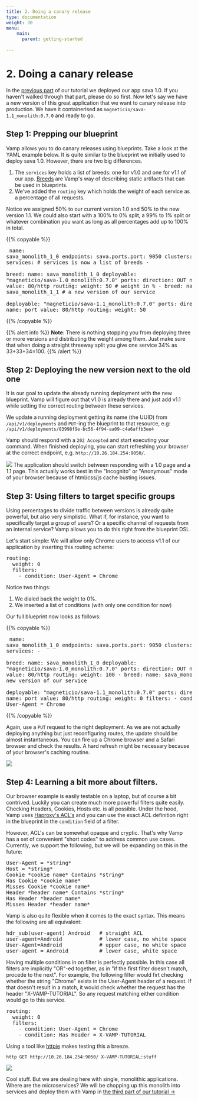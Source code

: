 ```yaml
---
title: 2. Doing a canary release
type: documentation
weight: 30
menu:
    main:
      parent: getting-started
    
---
```

    
# 2. Doing a canary release

In the [previous part](/documentation/getting-started/deploying/) of our tutorial we deployed our app sava 1.0. If you haven't
walked through that part, please do so first. Now let's say we have a new version of this great application that we want to canary release into production. We have it containerised as `magneticio/sava-1.1_monolith:0.7.0` and ready to go.

## Step 1: Prepping our blueprint

Vamp allows you to do canary releases using blueprints. Take a look at the YAML example below. It is quite similar
to the blueprint we initially used to deploy sava 1.0. However, there are two big differences.

1. The `services` key holds a list of breeds: one for v1.0 and one for v1.1 of our app. [Breeds](/documentation/reference/breeds/) are Vamp's way of describing static artifacts that can be used in blueprints.
2. We've added the `routing` key which holds the weight of each service as a percentage of all requests. 

Notice we assigned 50% to our current version 1.0 and 50% to the new version 1.1. We could also start with a 100% to 0% split, a 99% to 1% split or whatever combination you want as long as all percentages add up to 100% in total.

{{% copyable %}}<pre class="prettyprint lang-yaml">
name: sava_monolith_1_0
endpoints: 
  sava.ports.port: 9050
clusters: 
  sava: 
    services: # services is now a list of breeds
      -               
        breed:
          name: sava_monolith_1_0
          deployable: "magneticio/sava-1.0_monolith:0.7.0"
          ports: 
            direction: OUT
            name: port
            value: 80/http
        routing: 
          weight: 50 # weight in %
      - 
        breed:
          name: sava_monolith_1_1 # a new version of our service         
          deployable: "magneticio/sava-1.1_monolith:0.7.0"
          ports: 
            direction: OUT
            name: port
            value: 80/http
        routing: 
          weight: 50
</pre>{{% /copyable %}}

{{% alert info %}}
**Note**: There is nothing stopping you from deploying three or more versions and distributing the weight
among them. Just make sure that when doing a straight threeway split you give one service 34% as 33+33+34=100.
{{% /alert %}}


## Step 2: Deploying the new version next to the old one

It is our goal to update the already running deployment with the new blueprint. Vamp will figure out that v1.0
is already there and just add v1.1 while setting the correct routing between these services.

We update a running deployment getting its name (the UUID) from `/api/v1/deployments` and `PUT`-ing the blueprint to that resource, e.g: `/api/v1/deployments/83998f9e-bc56-4f94-aa09-c4a6affb3ee4`

Vamp should respond with a `202 Accepted` and start executing your command. When finished deploying, you can
start refreshing your browser at the correct endpoint, e.g. `http://10.26.184.254:9050/`.  

![](/img/screenshots/monolith_canary1.png)
The application should switch between responding with a 1.0 page and a 1.1 page. This actually works best in the "Incognito" or "Anonymous" mode of your browser because of html/css/js cache busting issues.

## Step 3: Using filters to target specific groups

Using percentages to divide traffic between versions is already quite powerful, but also very simplistic.
What if, for instance, you want to specifically target a group of users? Or a specific channel of requests
from an internal service? Vamp allows you to do this right from the blueprint DSL. 

Let's start simple: We will allow only Chrome users to access v1.1 of our application by inserting this routing scheme:

<pre class="prettyprint lang-yaml">
routing:
  weight: 0
  filters:
    - condition: User-Agent = Chrome
</pre>

Notice two things:

1. We dialed back the weight to 0%.
2. We inserted a list of conditions (with only one condition for now)

Our full blueprint now looks as follows:

{{% copyable %}}<pre class="prettyprint lang-yaml">
name: sava_monolith_1_0
endpoints: 
  sava.ports.port: 9050
clusters: 
  sava: 
    services:
      -               
        breed:
          name: sava_monolith_1_0
          deployable: "magneticio/sava-1.0_monolith:0.7.0"
          ports: 
            direction: OUT
            name: port
            value: 80/http
        routing: 
          weight: 100
      - 
        breed:
          name: sava_monolith_1_1 # a new version of our service         
          deployable: "magneticio/sava-1.1_monolith:0.7.0"
          ports: 
            direction: OUT
            name: port
            value: 80/http
        routing:
          weight: 0
          filters:
            - condition: User-Agent = Chrome
</pre>{{% /copyable %}}

Again, use a `PUT` request to the right deployment. As we are not actually deploying anything but just reconfiguring routes, the update should be almost instantaneous. You can fire up a Chrome browser and
a Safari browser and check the results. A hard refresh might be necessary because of your browser's 
caching routine.

![](/img/screenshots/screencap_canary1.gif)

## Step 4: Learning a bit more about filters.

Our browser example is easily testable on a laptop, but of course a bit contrived. Luckily you can 
create much more powerful filters quite easily. Checking Headers, Cookies, Hosts etc. is all possible.
Under the hood, Vamp uses [Haproxy's ACL's](http://cbonte.github.io/haproxy-dconv/configuration-1.5.html#7.1) and you can use the exact ACL definition right in the blueprint in the `condition` field of a filter.

However, ACL's can be somewhat opaque and cryptic. That's why Vamp has a set of convenient "short codes"
to address common use cases. Currently, we support the following, but we will be expanding on this in the future:

<pre>
User-Agent = *string*
Host = *string*
Cookie *cookie name* Contains *string*
Has Cookie *cookie name*
Misses Cookie *cookie name*
Header *header name* Contains *string*
Has Header *header name*
Misses Header *header name*
</pre>

Vamp is also quite flexible when it comes to the exact syntax. This means the following are all equivalent:

<pre>
hdr_sub(user-agent) Android   # straight ACL
user-agent=Android            # lower case, no white space
User-Agent=Android            # upper case, no white space
user-agent = Android          # lower case, white space
</pre>

Having multiple conditions in on filter is perfectly possible. In this case all filters are implicitly
"OR"-ed together, as in "if the first filter doesn't match, procede to the next". For example, the following filter would firt checking whether the string "Chrome" exists in the User-Agent header of a
request. If that doesn't result in a match, it would check whether the request has the header 
"X-VAMP-TUTORIAL". So any request matching either condition would go to this service.

<pre class="prettyprint lang-yaml">
routing:
  weight: 0
  filters:
    - condition: User-Agent = Chrome
    - condition: Has Header = X-VAMP-TUTORIAL
</pre>

Using a tool like [httpie](https://github.com/jakubroztocil/httpie) makes testing this a breeze.

    http GET http://10.26.184.254:9050/ X-VAMP-TUTORIAL:stuff

![](/img/screenshots/screencap_canary2.gif)    

Cool stuff. But we are dealing here with single, monolithic applications. Where are the microservices? We will be chopping up this monolith into services and deploy them with Vamp in [the third part of our tutorial →](/documentation/getting-started/splitting-services/)
